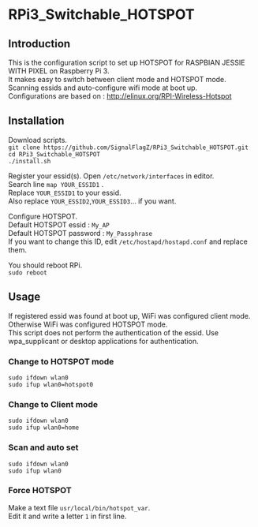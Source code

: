 # RPi3_Switchable_HOTSPOT

## Introduction
This is the configuration script to set up HOTSPOT for RASPBIAN JESSIE WITH PIXEL on Raspberry Pi 3.  
It makes easy to switch between client mode and HOTSPOT mode. Scanning essids and auto-configure wifi mode at boot up.  
Configurations are based on : http://elinux.org/RPI-Wireless-Hotspot
## Installation
Download scripts.  
`git clone https://github.com/SignalFlagZ/RPi3_Switchable_HOTSPOT.git`  
`cd RPi3_Switchable_HOTSPOT`  
`./install.sh`

Register your essid(s).
Open `/etc/network/interfaces` in editor.  
Search line `map YOUR_ESSID1` .  
Replace `YOUR_ESSID1` to your essid.  
Also replace `YOUR_ESSID2`,`YOUR_ESSID3`... if you want.

Configure HOTSPOT.  
Default HOTSPOT essid : `My_AP`  
Default HOTSPOT password : `My_Passphrase`  
If you want to change this ID, edit `/etc/hostapd/hostapd.conf` and replace them.

You should reboot RPi.  
`sudo reboot`
## Usage
If registered essid was found at boot up, WiFi was configured client mode. Otherwise WiFi was configured HOTSPOT mode.  
This script does not perform the authentication of the essid. Use wpa_supplicant or desktop applications for authentication.
### Change to HOTSPOT mode
`sudo ifdown wlan0`  
`sudo ifup wlan0=hotspot0`
### Change to Client mode
`sudo ifdown wlan0`  
`sudo ifup wlan0=home`
### Scan and auto set
`sudo ifdown wlan0`  
`sudo ifup wlan0`
### Force HOTSPOT
Make a text file `usr/local/bin/hotspot_var`.  
Edit it and write a letter `1` in first line.
